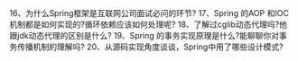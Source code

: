16、为什么Spring框架是互联网公司面试必问的环节?
17、Spring 的AOP 和IOC 机制都是如何实现的?循环依赖应该如何处理呢?
18、了解过cglib动态代理吗?他跟jdk动态代理的区别是什么?
19、Spring 的事务实现原理是什么?能聊聊你对事务传播机制的理解吗?
20、从源码实现角度谈谈，Spring中用了哪些设计模式?